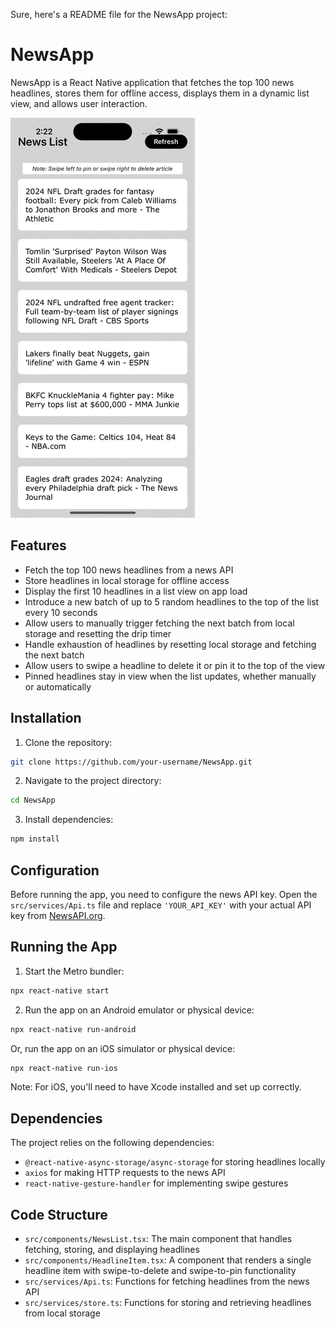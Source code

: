 Sure, here's a README file for the NewsApp project:

# NewsApp

NewsApp is a React Native application that fetches the top 100 news headlines, stores them for offline access, displays them in a dynamic list view, and allows user interaction.

![Alt Text](https://github.com/pankajkotwani1/NewsApp/blob/main/App.gif)

## Features

- Fetch the top 100 news headlines from a news API
- Store headlines in local storage for offline access
- Display the first 10 headlines in a list view on app load
- Introduce a new batch of up to 5 random headlines to the top of the list every 10 seconds
- Allow users to manually trigger fetching the next batch from local storage and resetting the drip timer
- Handle exhaustion of headlines by resetting local storage and fetching the next batch
- Allow users to swipe a headline to delete it or pin it to the top of the view
- Pinned headlines stay in view when the list updates, whether manually or automatically

## Installation

1. Clone the repository:

```bash
git clone https://github.com/your-username/NewsApp.git
```

2. Navigate to the project directory:

```bash
cd NewsApp
```

3. Install dependencies:

```bash
npm install
```

## Configuration

Before running the app, you need to configure the news API key. Open the `src/services/Api.ts` file and replace `'YOUR_API_KEY'` with your actual API key from [NewsAPI.org](https://newsapi.org/).

## Running the App

1. Start the Metro bundler:

```bash
npx react-native start
```

2. Run the app on an Android emulator or physical device:

```bash
npx react-native run-android
```

Or, run the app on an iOS simulator or physical device:

```bash
npx react-native run-ios
```

Note: For iOS, you'll need to have Xcode installed and set up correctly.

## Dependencies

The project relies on the following dependencies:

- `@react-native-async-storage/async-storage` for storing headlines locally
- `axios` for making HTTP requests to the news API
- `react-native-gesture-handler` for implementing swipe gestures

## Code Structure

- `src/components/NewsList.tsx`: The main component that handles fetching, storing, and displaying headlines
- `src/components/HeadlineItem.tsx`: A component that renders a single headline item with swipe-to-delete and swipe-to-pin functionality
- `src/services/Api.ts`: Functions for fetching headlines from the news API
- `src/services/store.ts`: Functions for storing and retrieving headlines from local storage
